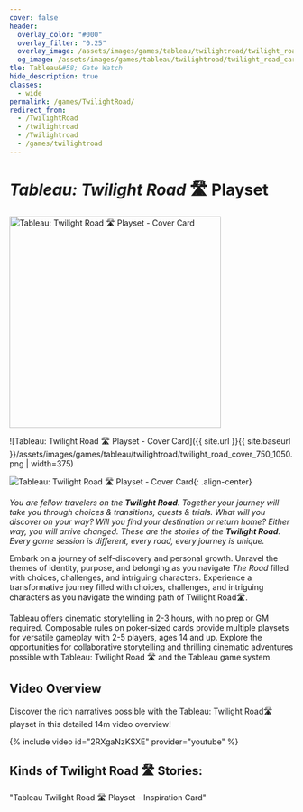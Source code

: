 ```yaml
---
cover: false
header:
  overlay_color: "#000"
  overlay_filter: "0.25"
  overlay_image: /assets/images/games/tableau/twilightroad/twilight_road_banner_1280_360.jpg
  og_image: /assets/images/games/tableau/twilightroad/twilight_road_card.jpg
tle: Tableau&#58; Gate Watch
hide_description: true
classes:
  - wide
permalink: /games/TwilightRoad/
redirect_from:
  - /TwilightRoad
  - /twilightroad
  - /Twilightroad
  - /games/twilightroad
---
```


# ***Tableau:*** *Twilight Road* 🛣️ Playset

<img src="{{ site.url }}{{ site.baseurl }}/assets/images/games/tableau/twilightroad/twilight_road_cover_750_1050.png" alt="Tableau: Twilight Road 🛣 Playset - Cover Card" width=375>

![Tableau: Twilight Road 🛣 Playset - Cover Card]({{ site.url }}{{ site.baseurl }}/assets/images/games/tableau/twilightroad/twilight_road_cover_750_1050.png | width=375)

![Tableau: Twilight Road 🛣 Playset - Cover Card](/assets/images/games/tableau/twilightroad/twilight_road_cover_375_425.png){: .align-center}

_You are fellow travelers on the **Twilight Road**. Together your journey will take you through choices & transitions, quests & trials. What will you discover on your way? Will you find your destination or return home? Either way, you will arrive changed. These are the stories of the **Twilight Road**. Every game session is different, every road, every journey is unique._

Embark on a journey of self-discovery and personal growth. Unravel the themes of identity, purpose, and belonging as you navigate _The Road_ filled with choices, challenges, and intriguing characters. Experience a transformative journey filled with choices, challenges, and intriguing characters as you navigate the winding path of Twilight Road🛣.

Tableau offers cinematic storytelling in 2-3 hours, with no prep or GM required. Composable rules on poker-sized cards provide multiple playsets for versatile gameplay with 2-5 players, ages 14 and up. Explore the opportunities for collaborative storytelling and thrilling cinematic adventures possible with Tableau: Twilight Road 🛣 and the Tableau game system.

## Video Overview

Discover the rich narratives possible with the Tableau: Twilight Road🛣 playset in this detailed 14m video overview! 

{% include video id="2RXgaNzKSXE" provider="youtube" %}

## Kinds of Twilight Road 🛣 Stories:

"Tableau Twilight Road 🛣 Playset - Inspiration Card"
